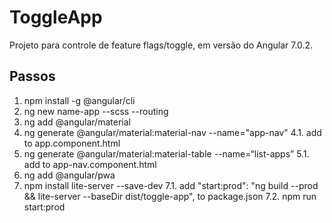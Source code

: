 # ToggleApp

Projeto para controle de feature flags/toggle, em versão do Angular 7.0.2.

## Passos

1. npm install -g @angular/cli
2. ng new name-app --scss --routing
3. ng add @angular/material
4. ng generate @angular/material:material-nav --name="app-nav"
   4.1. add <app-nav></app-nav> to app.component.html
5. ng generate @angular/material:material-table --name=“list-apps”
   5.1. add <app-table></app-table> to app-nav.component.html
6. ng add @angular/pwa
7. npm install lite-server --save-dev
   7.1. add "start:prod": "ng build --prod && lite-server --baseDir dist/toggle-app", to package.json
   7.2. npm run start:prod
